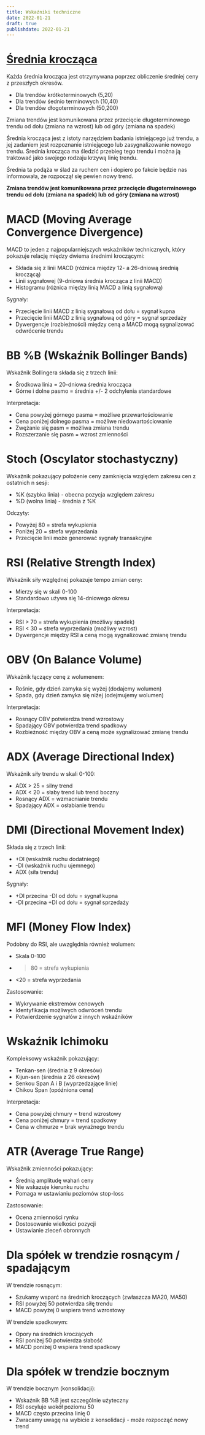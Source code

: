```yaml
---
title: Wskaźniki techniczne
date: 2022-01-21
draft: true
publishdate: 2022-01-21
---
```


# [Średnia krocząca](https://poznajrynek.pl/srednia-kroczaca-moving-average-w-prakty/)

Każda średnia krocząca jest otrzymywana poprzez obliczenie średniej ceny z przeszłych okresów.
* Dla trendów krótkoterminowych (5,20)
* Dla trendów śednio terminowych (10,40)
* Dla trendów dłogoterminowych (50,200)

Zmiana trendów jest komunikowana przez przecięcie długoterminowego trendu od dołu (zmiana na wzrost) lub od góry (zmiana na spadek)

Średnia krocząca jest z istoty narzędziem badania istniejącego już trendu, a jej zadaniem jest rozpoznanie istniejącego lub zasygnalizowanie nowego trendu. Średnia krocząca ma śledzić przebieg tego trendu i można ją traktować jako swojego rodzaju krzywą linię trendu. 

Średnia ta podąża w ślad za ruchem cen i dopiero po fakcie będzie nas informowała, że rozpoczął się pewien nowy trend.

**Zmiana trendów jest komunikowana przez przecięcie długoterminowego trendu od dołu (zmiana na spadek) lub od góry (zmiana na wzrost)**

# MACD (Moving Average Convergence Divergence)

MACD to jeden z najpopularniejszych wskaźników technicznych, który pokazuje relację między dwiema średnimi kroczącymi:
* Składa się z linii MACD (różnica między 12- a 26-dniową średnią kroczącą)
* Linii sygnałowej (9-dniowa średnia krocząca z linii MACD)
* Histogramu (różnica między linią MACD a linią sygnałową)

Sygnały:
* Przecięcie linii MACD z linią sygnałową od dołu = sygnał kupna
* Przecięcie linii MACD z linią sygnałową od góry = sygnał sprzedaży
* Dywergencje (rozbieżności) między ceną a MACD mogą sygnalizować odwrócenie trendu

# BB %B (Wskaźnik Bollinger Bands)

Wskaźnik Bollingera składa się z trzech linii:
* Środkowa linia = 20-dniowa średnia krocząca
* Górne i dolne pasmo = średnia +/- 2 odchylenia standardowe

Interpretacja:
* Cena powyżej górnego pasma = możliwe przewartościowanie
* Cena poniżej dolnego pasma = możliwe niedowartościowanie
* Zwężanie się pasm = możliwa zmiana trendu
* Rozszerzanie się pasm = wzrost zmienności

# Stoch (Oscylator stochastyczny)

Wskaźnik pokazujący położenie ceny zamknięcia względem zakresu cen z ostatnich n sesji:
* %K (szybka linia) - obecna pozycja względem zakresu
* %D (wolna linia) - średnia z %K

Odczyty:
* Powyżej 80 = strefa wykupienia
* Poniżej 20 = strefa wyprzedania
* Przecięcie linii może generować sygnały transakcyjne

# RSI (Relative Strength Index)

Wskaźnik siły względnej pokazuje tempo zmian ceny:
* Mierzy się w skali 0-100
* Standardowo używa się 14-dniowego okresu

Interpretacja:
* RSI > 70 = strefa wykupienia (możliwy spadek)
* RSI < 30 = strefa wyprzedania (możliwy wzrost)
* Dywergencje między RSI a ceną mogą sygnalizować zmianę trendu

# OBV (On Balance Volume)

Wskaźnik łączący cenę z wolumenem:
* Rośnie, gdy dzień zamyka się wyżej (dodajemy wolumen)
* Spada, gdy dzień zamyka się niżej (odejmujemy wolumen)

Interpretacja:
* Rosnący OBV potwierdza trend wzrostowy
* Spadający OBV potwierdza trend spadkowy
* Rozbieżność między OBV a ceną może sygnalizować zmianę trendu

# ADX (Average Directional Index)

Wskaźnik siły trendu w skali 0-100:
* ADX > 25 = silny trend
* ADX < 20 = słaby trend lub trend boczny
* Rosnący ADX = wzmacnianie trendu
* Spadający ADX = osłabianie trendu

# DMI (Directional Movement Index)

Składa się z trzech linii:
* +DI (wskaźnik ruchu dodatniego)
* -DI (wskaźnik ruchu ujemnego)
* ADX (siła trendu)

Sygnały:
* +DI przecina -DI od dołu = sygnał kupna
* -DI przecina +DI od dołu = sygnał sprzedaży

# MFI (Money Flow Index)

Podobny do RSI, ale uwzględnia również wolumen:
* Skala 0-100
* >80 = strefa wykupienia
* <20 = strefa wyprzedania

Zastosowanie:
* Wykrywanie ekstremów cenowych
* Identyfikacja możliwych odwróceń trendu
* Potwierdzenie sygnałów z innych wskaźników

# Wskaźnik Ichimoku

Kompleksowy wskaźnik pokazujący:
* Tenkan-sen (średnia z 9 okresów)
* Kijun-sen (średnia z 26 okresów)
* Senkou Span A i B (wyprzedzające linie)
* Chikou Span (opóźniona cena)

Interpretacja:
* Cena powyżej chmury = trend wzrostowy
* Cena poniżej chmury = trend spadkowy
* Cena w chmurze = brak wyraźnego trendu

# ATR (Average True Range)

Wskaźnik zmienności pokazujący:
* Średnią amplitudę wahań ceny
* Nie wskazuje kierunku ruchu
* Pomaga w ustawianiu poziomów stop-loss

Zastosowanie:
* Ocena zmienności rynku
* Dostosowanie wielkości pozycji
* Ustawianie zleceń obronnych

# Dla spółek w trendzie rosnącym / spadającym

W trendzie rosnącym:
* Szukamy wsparć na średnich kroczących (zwłaszcza MA20, MA50)
* RSI powyżej 50 potwierdza siłę trendu
* MACD powyżej 0 wspiera trend wzrostowy

W trendzie spadkowym:
* Opory na średnich kroczących
* RSI poniżej 50 potwierdza słabość
* MACD poniżej 0 wspiera trend spadkowy

# Dla spółek w trendzie bocznym

W trendzie bocznym (konsolidacji):
* Wskaźnik BB %B jest szczególnie użyteczny
* RSI oscyluje wokół poziomu 50
* MACD często przecina linię 0
* Zwracamy uwagę na wybicie z konsolidacji - może rozpocząć nowy trend